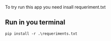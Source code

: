 To try run this app
you need insall requeriment.txt

## Run in you terminal 
```
pip install -r .\requeriments.txt
```
